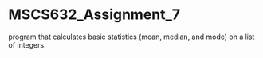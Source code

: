 # MSCS632_Assignment_7
program that calculates basic statistics (mean, median, and mode) on a list of integers. 
